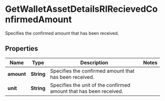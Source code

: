 

# GetWalletAssetDetailsRIRecievedConfirmedAmount

Specifies the confirmed amount that has been received.

## Properties

| Name | Type | Description | Notes |
|------------ | ------------- | ------------- | -------------|
|**amount** | **String** | Specifies the confirmed amount that has been received. |  |
|**unit** | **String** | Specifies the unit of the confirmed amount that has been received. |  |



